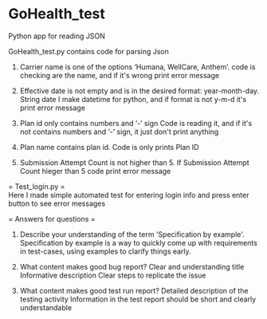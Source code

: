 # GoHealth_test
Python  app for reading JSON 

GoHealth_test.py contains code for parsing Json
1) Carrier name is one of the options ‘Humana, WellCare, Anthem’. 
   code is checking are the name, and if it's wrong print error message
 
 2) Effective date is not empty and is in the desired format: year-month-day.
    String date I make datetime for python, and if format is not y-m-d it's  print error message 
    
  3) Plan id only contains numbers and ‘-’ sign
    Code is reading it, and if it's not contains numbers and ‘-’ sign, it just don't print anything
   
   4) Plan name contains plan id.
      Code is only prints Plan ID 
      
   5) Submission Attempt Count is not higher than 5.
       If Submission Attempt Count hieger than 5 code print error message
       
   
= Test_login.py =  
Here I made simple automated test for entering login info and press enter button to see error messages

= Answers for questions =

1. Describe your understanding of the term 'Specification by example'.
   Specification by example is  a way to quickly come up with requirements in test-cases, using examples to clarify things early. 

2. What content makes good bug report?
   Clear and understanding title 
   Informative description
   Clear steps to replicate the issue

3. What content makes good test run report?
	Detailed description of the testing activity
	Information in the test report should be short and clearly understandable



